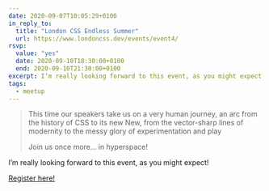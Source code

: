 ```yaml
---
date: 2020-09-07T10:05:29+0100
in_reply_to:
  title: "London CSS Endless Summer"
  url: https://www.londoncss.dev/events/event4/
rsvp:
  value: "yes"
  date: 2020-09-10T18:30:00+0100
  end: 2020-09-10T21:30:00+0100
excerpt: I’m really looking forward to this event, as you might expect!
tags:
  - meetup
---
```


> This time our speakers take us on a very human journey, an arc from the history of CSS to its new New, from the vector-sharp lines of modernity to the messy glory of experimentation and play
>
> Join us once more… in hyperspace!

I’m really looking forward to this event, as you might expect!

[Register here!](https://live.remo.co/e/london-css-endless-summer/register)
